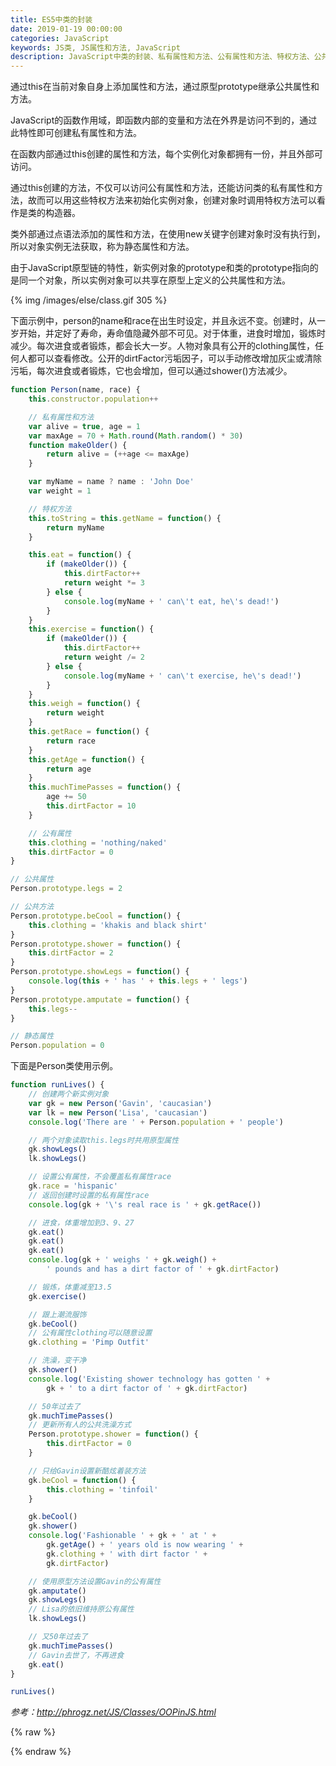 ```yaml
---
title: ES5中类的封装
date: 2019-01-19 00:00:00
categories: JavaScript
keywords: JS类, JS属性和方法, JavaScript
description: JavaScript中类的封装、私有属性和方法、公有属性和方法、特权方法、公共属性和方法、静态属性和方法
---
```


通过this在当前对象自身上添加属性和方法，通过原型prototype继承公共属性和方法。

JavaScript的函数作用域，即函数内部的变量和方法在外界是访问不到的，通过此特性即可创建私有属性和方法。

在函数内部通过this创建的属性和方法，每个实例化对象都拥有一份，并且外部可访问。

通过this创建的方法，不仅可以访问公有属性和方法，还能访问类的私有属性和方法，故而可以用这些特权方法来初始化实例对象，创建对象时调用特权方法可以看作是类的构造器。

类外部通过点语法添加的属性和方法，在使用new关键字创建对象时没有执行到，所以对象实例无法获取，称为静态属性和方法。

由于JavaScript原型链的特性，新实例对象的prototype和类的prototype指向的是同一个对象，所以实例对象可以共享在原型上定义的公共属性和方法。

{% img /images/else/class.gif 305 %}

下面示例中，person的name和race在出生时设定，并且永远不变。创建时，从一岁开始，并定好了寿命，寿命值隐藏外部不可见。对于体重，进食时增加，锻炼时减少。每次进食或者锻炼，都会长大一岁。人物对象具有公开的clothing属性，任何人都可以查看修改。公开的dirtFactor污垢因子，可以手动修改增加灰尘或清除污垢，每次进食或者锻炼，它也会增加，但可以通过shower()方法减少。

``` JavaScript
function Person(name, race) {
    this.constructor.population++

    // 私有属性和方法
    var alive = true, age = 1
    var maxAge = 70 + Math.round(Math.random() * 30)
    function makeOlder() {
        return alive = (++age <= maxAge)
    }

    var myName = name ? name : 'John Doe'
    var weight = 1

    // 特权方法
    this.toString = this.getName = function() {
        return myName
    }

    this.eat = function() {
        if (makeOlder()) {
            this.dirtFactor++
            return weight *= 3
        } else {
            console.log(myName + ' can\'t eat, he\'s dead!')
        }
    }
    this.exercise = function() {
        if (makeOlder()) {
            this.dirtFactor++
            return weight /= 2
        } else {
            console.log(myName + ' can\'t exercise, he\'s dead!')
        }
    }
    this.weigh = function() {
        return weight
    }
    this.getRace = function() {
        return race
    }
    this.getAge = function() {
        return age
    }
    this.muchTimePasses = function() {
        age += 50
        this.dirtFactor = 10
    }

    // 公有属性
    this.clothing = 'nothing/naked'
    this.dirtFactor = 0
}

// 公共属性 
Person.prototype.legs = 2

// 公共方法
Person.prototype.beCool = function() {
    this.clothing = 'khakis and black shirt'
}
Person.prototype.shower = function() {
    this.dirtFactor = 2
}
Person.prototype.showLegs = function() {
    console.log(this + ' has ' + this.legs + ' legs')
}
Person.prototype.amputate = function() {
    this.legs--
}

// 静态属性
Person.population = 0
```

下面是Person类使用示例。

``` JavaScript
function runLives() {
    // 创建两个新实例对象
    var gk = new Person('Gavin', 'caucasian')
    var lk = new Person('Lisa', 'caucasian')
    console.log('There are ' + Person.population + ' people')

    // 两个对象读取this.legs时共用原型属性
    gk.showLegs()
    lk.showLegs()

    // 设置公有属性，不会覆盖私有属性race
    gk.race = 'hispanic'
    // 返回创建时设置的私有属性race
    console.log(gk + '\'s real race is ' + gk.getRace())

    // 进食，体重增加到3、9、27
    gk.eat()
    gk.eat()
    gk.eat()
    console.log(gk + ' weighs ' + gk.weigh() +
        ' pounds and has a dirt factor of ' + gk.dirtFactor)

    // 锻炼，体重减至13.5
    gk.exercise()

    // 跟上潮流服饰
    gk.beCool()
    // 公有属性clothing可以随意设置
    gk.clothing = 'Pimp Outfit'

    // 洗澡，变干净
    gk.shower()
    console.log('Existing shower technology has gotten ' +
        gk + ' to a dirt factor of ' + gk.dirtFactor)

    // 50年过去了
    gk.muchTimePasses()
    // 更新所有人的公共洗澡方式
    Person.prototype.shower = function() {
        this.dirtFactor = 0
    }

    // 只给Gavin设置新酷炫着装方法
    gk.beCool = function() {
        this.clothing = 'tinfoil'
    }

    gk.beCool()
    gk.shower()
    console.log('Fashionable ' + gk + ' at ' +
        gk.getAge() + ' years old is now wearing ' +
        gk.clothing + ' with dirt factor ' +
        gk.dirtFactor)

    // 使用原型方法设置Gavin的公有属性
    gk.amputate()
    gk.showLegs()
    // Lisa的依旧维持原公有属性
    lk.showLegs()

    // 又50年过去了
    gk.muchTimePasses()
    // Gavin去世了，不再进食
    gk.eat()
}

runLives()
```

<cite>参考：http://phrogz.net/JS/Classes/OOPinJS.html</cite>


{% raw %}
<script>
function Person(name, race) {
    this.constructor.population++

    // 私有属性和方法
    var alive = true, age = 1
    var maxAge = 70 + Math.round(Math.random() * 30)
    function makeOlder() {
        return alive = (++age <= maxAge)
    }

    var myName = name ? name : 'John Doe'
    var weight = 1

    // 特权方法
    this.toString = this.getName = function() {
        return myName
    }

    this.eat = function() {
        if (makeOlder()) {
            this.dirtFactor++
            return weight *= 3
        } else {
            console.log(myName + ' can\'t eat, he\'s dead!')
        }
    }
    this.exercise = function() {
        if (makeOlder()) {
            this.dirtFactor++
            return weight /= 2
        } else {
            console.log(myName + ' can\'t exercise, he\'s dead!')
        }
    }
    this.weigh = function() {
        return weight
    }
    this.getRace = function() {
        return race
    }
    this.getAge = function() {
        return age
    }
    this.muchTimePasses = function() {
        age += 50
        this.dirtFactor = 10
    }

    // 公有属性
    this.clothing = 'nothing/naked'
    this.dirtFactor = 0
}

// 公共属性 
Person.prototype.legs = 2

// 公共方法
Person.prototype.beCool = function() {
    this.clothing = 'khakis and black shirt'
}
Person.prototype.shower = function() {
    this.dirtFactor = 2
}
Person.prototype.showLegs = function() {
    console.log(this + ' has ' + this.legs + ' legs')
}
Person.prototype.amputate = function() {
    this.legs--
}

// 静态属性
Person.population = 0

function runLives() {
    // 创建两个新实例对象
    var gk = new Person('Gavin', 'caucasian')
    var lk = new Person('Lisa', 'caucasian')
    console.log('There are ' + Person.population + ' people')

    // 两个对象读取this.legs时共用原型属性
    gk.showLegs()
    lk.showLegs()

    // 设置公有属性，不会覆盖私有属性race
    gk.race = 'hispanic'
    // 返回创建时设置的私有属性race
    console.log(gk + '\'s real race is ' + gk.getRace())

    // 进食，体重增加到3、9、27
    gk.eat()
    gk.eat()
    gk.eat()
    console.log(gk + ' weighs ' + gk.weigh() +
        ' pounds and has a dirt factor of ' + gk.dirtFactor)

    // 锻炼，体重减至13.5
    gk.exercise()

    // 跟上潮流服饰
    gk.beCool()
    // 公有属性clothing可以随意设置
    gk.clothing = 'Pimp Outfit'

    // 洗澡，变干净
    gk.shower()
    console.log('Existing shower technology has gotten ' +
        gk + ' to a dirt factor of ' + gk.dirtFactor)

    // 50年过去了
    gk.muchTimePasses()
    // 更新所有人的公共洗澡方式
    Person.prototype.shower = function() {
        this.dirtFactor = 0
    }

    // 只给Gavin设置新酷炫着装方法
    gk.beCool = function() {
        this.clothing = 'tinfoil'
    }

    gk.beCool()
    gk.shower()
    console.log('Fashionable ' + gk + ' at ' +
        gk.getAge() + ' years old is now wearing ' +
        gk.clothing + ' with dirt factor ' +
        gk.dirtFactor)

    // 使用原型方法设置Gavin的公有属性
    gk.amputate()
    gk.showLegs()
    // Lisa的依旧维持原公有属性
    lk.showLegs()

    // 又50年过去了
    gk.muchTimePasses()
    // Gavin去世了，不再进食
    gk.eat()
}

runLives()
</script>
{% endraw %}
